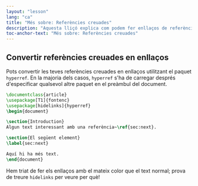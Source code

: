 ```yaml
---
layout: "lesson"
lang: "ca"
title: "Més sobre: Referències creuades"
description: "Aquesta lliçó explica com podem fer enllaços de referències creuades carregant el paquet hyperref."
toc-anchor-text: "Més sobre: Referències creuades"
---
```


## Convertir referències creuades en enllaços

Pots convertir les teves referències creuades en enllaços utilitzant el paquet `hyperref`. En la majoria dels casos, `hyperref` s'ha de carregar després d'especificar qualsevol altre paquet en el preàmbul del document.

```latex
\documentclass{article}
\usepackage[T1]{fontenc}
\usepackage[hidelinks]{hyperref}
\begin{document}

\section{Introduction}
Algun text interessant amb una referència~\ref{sec:next}.

\section{El següent element}
\label{sec:next}

Aquí hi ha més text.
\end{document}
```

Hem triat de fer els enllaços amb el mateix color que el text normal; prova de treure `hidelinks` per veure per què! 

